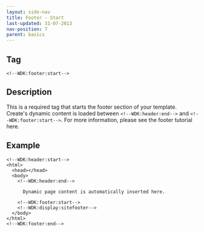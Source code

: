 ```yaml
---
layout: side-nav
title: Footer - Start
last-updated: 31-07-2013
nav-position: 7
parent: basics
---
```


## Tag

`<!--WDK:footer:start-->`

## Description

This is a required tag that starts the footer section of your template. Create's dynamic content is loaded between `<!--WDK:header:end-->` and `<!--WDK:footer:start-->`. 
For more information, please see the footer tutorial here.

## Example

~~~
<!--WDK:header:start-->
<html>
  <head></head>
  <body>
    <!--WDK:header:end-->

      Dynamic page content is automatically inserted here.

    <!--WDK:footer:start-->
    <!--WDK:display:sitefooter-->
  </body>
</html>
<!--WDK:footer:end-->
~~~